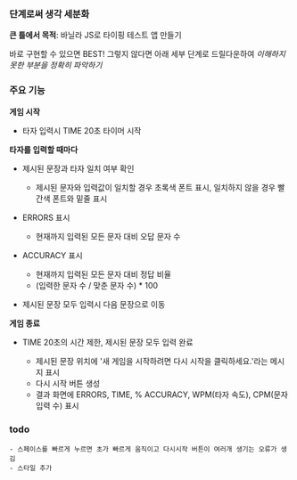 ### 단계로써 생각 세분화

**큰 틀에서 목적**: 바닐라 JS로 타이핑 테스트 앱 만들기

바로 구현할 수 있으면 BEST! 그렇지 않다면 아래 세부 단계로 드릴다운하여 _이해하지 못한 부분을 정확히 파악하기_

### 주요 기능

**게임 시작**

- 타자 입력시 TIME 20초 타이머 시작

**타자를 입력할 때마다**

- 제시된 문장과 타자 일치 여부 확인
  - 제시된 문자와 입력값이 일치할 경우 초록색 폰트 표시, 일치하지 않을 경우 빨간색 폰트와 밑줄 표시
- ERRORS 표시

  - 현재까지 입력된 모든 문자 대비 오답 문자 수

- ACCURACY 표시

  - 현재까지 입력된 모든 문자 대비 정답 비율
  - (입력한 문자 수 / 맞춘 문자 수) \* 100

- 제시된 문장 모두 입력시 다음 문장으로 이동

**게임 종료**

- TIME 20초의 시간 제한, 제시된 문장 모두 입력 완료

  - 제시된 문장 위치에 '새 게임을 시작하려면 다시 시작을 클릭하세요.'라는 메시지 표시
  - 다시 시작 버튼 생성
  - 결과 화면에 ERRORS, TIME, % ACCURACY, WPM(타자 속도), CPM(문자 입력 수) 표시

### todo

```
- 스페이스를 빠르게 누르면 초가 빠르게 움직이고 다시시작 버튼이 여러개 생기는 오류가 생김
- 스타일 추가
```
